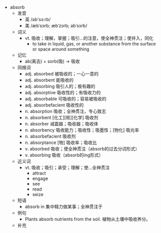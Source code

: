 - absorb
  - 发音
    - 英 /əb'sɔːrb/
    - 美 /æbˈsɔrb; æbˈzɔrb; əbˈsɔrb/
  - 词义
    - vt. 吸收；理解，掌握；吸引…的注意，使全神贯注；使并入，同化
      - to take in liquid, gas, or another substance from the surface or space around something
  - 记忆
    - ab(离去) + sorb(吸) → 吸收
  - 同根词
    - adj. absorbed 被吸收的；一心一意的
    - adj. absorbent 能吸收的
    - adj. absorbing 吸引人的；极有趣的
    - adj. absorptive 吸收性的；有吸收力的
    - adj. absorbable 可吸收的；容易被吸收的
    - adj. absorbefacient 吸收性的
    - n. absorption 吸收；全神贯注，专心致志
    - n. absorbent [化工][核][化学] 吸收剂
    - n. absorber 减震器；吸收器；吸收体
    - n. absorbency 吸收能力；吸收性；吸墨性；[物化] 吸光率
    - n. absorbefacient 吸收剂
    - n. absorptance [物] 吸收率；吸收比
    - v. absorbed 吸收；使全神贯注（absorb的过去分词形式）
    - v. absorbing 吸收（absorb的ing形式）
  - 近义词
    - vt. 吸收；吸引；承受；理解；使…全神贯注
      - attract
      - engage
      - see
      - read
      - seize
  - 短语
    - absorb in 集中精力做某事；全神贯注于
  - 例句
    - Plants absorb nutrients from the soil. 植物从土壤中吸收养分。
  - 补充